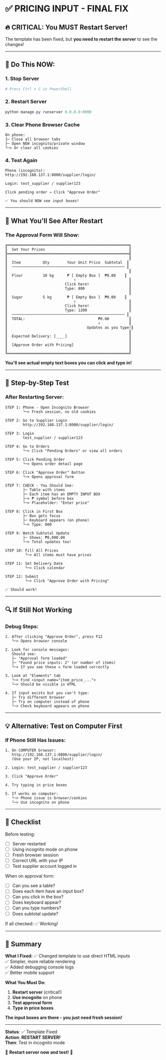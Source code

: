 # ✅ PRICING INPUT - FINAL FIX

## 🔥 CRITICAL: You MUST Restart Server!

The template has been fixed, but **you need to restart the server** to see the changes!

---

## 🚀 Do This NOW:

### 1. Stop Server
```powershell
# Press Ctrl + C in PowerShell
```

### 2. Restart Server
```powershell
python manage.py runserver 0.0.0.0:8000
```

### 3. Clear Phone Browser Cache
```
On phone:
├─ Close all browser tabs
├─ Open NEW incognito/private window
└─> Or clear all cookies
```

### 4. Test Again
```
Phone (incognito):
http://192.168.137.1:8000/supplier/login/

Login: test_supplier / supplier123

Click pending order → Click "Approve Order"

✅ You should NOW see input boxes!
```

---

## 📱 What You'll See After Restart

### The Approval Form Will Show:

```
╔═══════════════════════════════════════════════════════╗
║  Set Your Prices                                      ║
╠═══════════════════════════════════════════════════════╣
║                                                       ║
║  Item          Qty        Your Unit Price  Subtotal  ║
║  ─────────────────────────────────────────────────── ║
║                                                       ║
║  Flour         10 kg      ₱ [ Empty Box ]  ₱0.00    ║
║                              ↑                        ║
║                          Click here!                  ║
║                          Type: 800                    ║
║                                                       ║
║  Sugar         5 kg       ₱ [ Empty Box ]  ₱0.00    ║
║                              ↑                        ║
║                          Click here!                  ║
║                          Type: 1200                   ║
║  ─────────────────────────────────────────────────── ║
║  TOTAL:                                 ₱0.00         ║
║                                         ↑             ║
║                                    Updates as you type!║
║                                                       ║
║  Expected Delivery: [____]                            ║
║                                                       ║
║  [Approve Order with Pricing]                         ║
║                                                       ║
╚═══════════════════════════════════════════════════════╝
```

**You'll see actual empty text boxes you can click and type in!**

---

## 🎯 Step-by-Step Test

### After Restarting Server:

```
STEP 1: Phone - Open Incognito Browser
        └─> Fresh session, no old cookies

STEP 2: Go to Supplier Login
        http://192.168.137.1:8000/supplier/login/

STEP 3: Login
        test_supplier / supplier123

STEP 4: Go to Orders
        └─> Click "Pending Orders" or view all orders

STEP 5: Click Pending Order
        └─> Opens order detail page

STEP 6: Click "Approve Order" Button
        └─> Opens approval form

STEP 7: CHECK - You Should See:
        ├─ Table with items
        ├─ Each item has an EMPTY INPUT BOX
        ├─> ₱ symbol before box
        └─> Placeholder: "Enter price"

STEP 8: Click in First Box
        ├─ Box gets focus
        ├─ Keyboard appears (on phone)
        └─> Type: 800

STEP 9: Watch Subtotal Update
        ├─ Shows: ₱8,000.00
        └─> Total updates too!

STEP 10: Fill All Prices
         └─> All items must have prices

STEP 11: Set Delivery Date
         └─> Click calendar

STEP 12: Submit
         └─> Click "Approve Order with Pricing"

✅ Should work!
```

---

## 🔍 If Still Not Working

### Debug Steps:

```
1. After clicking "Approve Order", press F12
   └─> Opens browser console

2. Look for console messages:
   Should see:
   ├─ "Approval form loaded"
   ├─ "Found price inputs: 2" (or number of items)
   └─> If you see these = form loaded correctly

3. Look at "Elements" tab
   └─> Find <input name="item_price_...">
   └─> Should be visible in HTML

4. If input exists but you can't type:
   ├─ Try different browser
   ├─ Try on computer instead of phone
   └─> Check keyboard appears on phone
```

---

## 💡 Alternative: Test on Computer First

### If Phone Still Has Issues:

```
1. On COMPUTER browser:
   http://192.168.137.1:8000/supplier/login/
   (Use your IP, not localhost)

2. Login: test_supplier / supplier123

3. Click "Approve Order"

4. Try typing in price boxes

5. If works on computer:
   └─> Phone issue is browser/cookies
   └─> Use incognito on phone
```

---

## 🎊 Checklist

Before testing:
- [ ] Server restarted
- [ ] Using incognito mode on phone
- [ ] Fresh browser session
- [ ] Correct URL with your IP
- [ ] Test supplier account logged in

When on approval form:
- [ ] Can you see a table?
- [ ] Does each item have an input box?
- [ ] Can you click in the box?
- [ ] Does keyboard appear?
- [ ] Can you type numbers?
- [ ] Does subtotal update?

If all checked: ✅ Working!

---

## 🎉 Summary

**What I Fixed:**
✅ Changed template to use direct HTML inputs  
✅ Simpler, more reliable rendering  
✅ Added debugging console logs  
✅ Better mobile support  

**What You Must Do:**
1. **Restart server** (critical!)
2. **Use incognito** on phone
3. **Test approval form**
4. **Type in price boxes**

**The input boxes are there - you just need fresh session!**

---

**Status**: ✅ Template Fixed  
**Action**: **RESTART SERVER!**  
**Then**: Test in incognito mode  

🚀 **Restart server now and test!** 🚀

